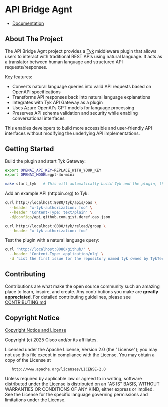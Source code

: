 # API Bridge Agnt

- [Documentation](https://agntcy.github.io/api-bridge-agnt)

## About The Project

The API Bridge Agnt project provides a [Tyk](https://tyk.io/) middleware plugin
that allows users to interact with traditional REST APIs using natural language.
It acts as a translator between human language and structured API
requests/responses.

Key features:
- Converts natural language queries into valid API requests based on OpenAPI specifications
- Transforms API responses back into natural language explanations
- Integrates with Tyk API Gateway as a plugin
- Uses Azure OpenAI's GPT models for language processing
- Preserves API schema validation and security while enabling conversational interfaces

This enables developers to build more accessible and user-friendly API interfaces without modifying
the underlying API implementations.


## Getting Started

Build the plugin and start Tyk Gateway:
```bash
export OPENAI_API_KEY=REPLACE_WITH_YOUR_KEY
export OPENAI_MODEL=gpt-4o-mini

make start_tyk   # This will automatically build Tyk and the plugin, then install the plugin and start Tyk gateway
```

Add an example API (httpbin.org) to Tyk:
```bash
curl http://localhost:8080/tyk/apis/oas \
  --header "x-tyk-authorization: foo" \
  --header 'Content-Type: text/plain' \
  -d@configs/api.github.com.gist.deref.oas.json

curl http://localhost:8080/tyk/reload/group \
  --header "x-tyk-authorization: foo"
```

Test the plugin with a natural language query:
```bash
curl 'http://localhost:8080/github/' \
  --header 'Content-Type: application/nlq' \
  -d 'List the first issue for the repository named tyk owned by TykTechnologies with the label bug'
```

## Contributing

Contributions are what make the open source community such an amazing place to
learn, inspire, and create. Any contributions you make are **greatly
appreciated**. For detailed contributing guidelines, please see
[CONTRIBUTING.md](CONTRIBUTING.md)

## Copyright Notice

[Copyright Notice and License](LICENSE.md)

Copyright (c) 2025 Cisco and/or its affiliates.

Licensed under the Apache License, Version 2.0 (the "License");
you may not use this file except in compliance with the License.
You may obtain a copy of the License at

       http://www.apache.org/licenses/LICENSE-2.0

Unless required by applicable law or agreed to in writing, software
distributed under the License is distributed on an "AS IS" BASIS,
WITHOUT WARRANTIES OR CONDITIONS OF ANY KIND, either express or implied.
See the License for the specific language governing permissions and
limitations under the License.
